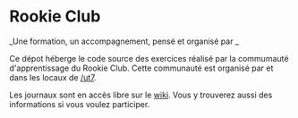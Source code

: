 # Rookie Club

_Une formation, un accompagnement, pensé et organisé par _

Ce dépot héberge le code source des exercices réalisé par la commumauté d'apprentissage du Rookie Club. Cette communauté est organisé par et dans les locaux de [/ut7](http://ut7.fr).

Les journaux sont en accès libre sur le [wiki](https://github.com/rookie-club/wiki). Vous y trouverez aussi des informations si vous voulez participer.


